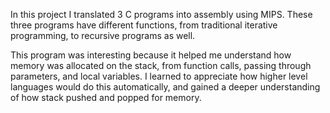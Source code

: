 In this project I translated 3 C programs into assembly using MIPS. 
These three programs have different functions, from traditional iterative programming,
to recursive programs as well. 

This program was interesting because it helped me understand
how memory was allocated on the stack, from function calls, passing through parameters, 
and local variables. I learned to appreciate how higher level languages would do this
automatically, and gained a deeper understanding of how stack pushed and popped for memory.
